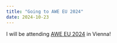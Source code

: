 ```yaml
---
title: "Going to AWE EU 2024"
date: 2024-10-23
---
```


I will be attending <a href="https://www.awexr.com/eu-2024" target="_blank">AWE EU 2024</a> in Vienna!